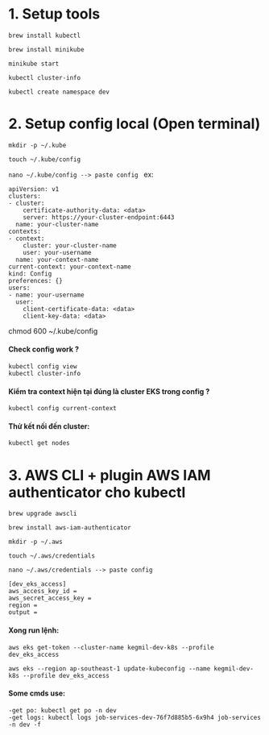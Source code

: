 # 1. Setup tools
```brew install kubectl```

```brew install minikube```

```minikube start```

```kubectl cluster-info```

```kubectl create namespace dev```

# 2. Setup config local (Open terminal)

```mkdir -p ~/.kube```

```touch ~/.kube/config```

```nano ~/.kube/config --> paste config ```
ex: 
```
apiVersion: v1
clusters:
- cluster:
    certificate-authority-data: <data>
    server: https://your-cluster-endpoint:6443
  name: your-cluster-name
contexts:
- context:
    cluster: your-cluster-name
    user: your-username
  name: your-context-name
current-context: your-context-name
kind: Config
preferences: {}
users:
- name: your-username
  user:
    client-certificate-data: <data>
    client-key-data: <data>
```
chmod 600 ~/.kube/config

#### Check config work ?
```
kubectl config view
kubectl cluster-info
```

#### Kiểm tra context hiện tại đúng là cluster EKS trong config ?
```
kubectl config current-context
```

#### Thử kết nối đến cluster:
```
kubectl get nodes
```

# 3. AWS CLI + plugin AWS IAM authenticator cho kubectl
```
brew upgrade awscli
```

```
brew install aws-iam-authenticator
```

```mkdir -p ~/.aws```

```touch ~/.aws/credentials```

```nano ~/.aws/credentials --> paste config ```

```
[dev_eks_access] 
aws_access_key_id =  
aws_secret_access_key =
region =
output =
```

#### Xong run lệnh: 
```
aws eks get-token --cluster-name kegmil-dev-k8s --profile dev_eks_access 
```

```
aws eks --region ap-southeast-1 update-kubeconfig --name kegmil-dev-k8s --profile dev_eks_access
```

#### Some cmds use:
```
-get po: kubectl get po -n dev
-get logs: kubectl logs job-services-dev-76f7d885b5-6x9h4 job-services -n dev -f
```
